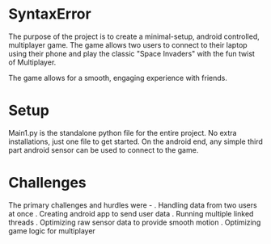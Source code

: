 # SyntaxError
The purpose of the project is to create a minimal-setup, android controlled, multiplayer game. The game allows two users to connect to their laptop using their phone and play the classic "Space Invaders" with the fun twist of Multiplayer. 

The game allows for a smooth, engaging experience with friends.

# Setup
Main1.py is the standalone python file for the entire project. No extra installations, just one file to get started. On the android end, any simple third part android sensor can be used to connect to the game. 

# Challenges 
The primary challenges and hurdles were - 
. Handling data from two users at once
. Creating android app to send user data
. Running multiple linked threads
. Optimizing raw sensor data to provide smooth motion
. Optimizing game logic for multiplayer










































